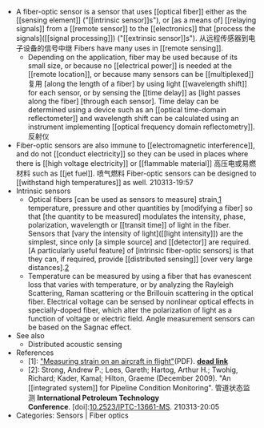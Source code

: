 - A fiber-optic sensor is a sensor that uses [[optical fiber]] either as the [[sensing element]] ("[[intrinsic sensor]]s"), or [as a means of] [[relaying signals]] from a [[remote sensor]] to the [[electronics]] that [process the signals]([[signal processing]]) ("[[extrinsic sensor]]s"). 从远程传感器到电子设备的信号中继 Fibers have many uses in [[remote sensing]]. 
    - Depending on the application, fiber may be used because of its small size, or because no [[electrical power]] is needed at the [[remote location]], or because many sensors can be [[multiplexed]] 复用 [along the length of a fiber] by using light [[wavelength shift]] for each sensor, or by sensing the [[time delay]] as [light passes along the fiber] [through each sensor]. Time delay can be determined using a device such as an [[optical time-domain reflectometer]] and wavelength shift can be calculated using an instrument implementing [[optical frequency domain reflectometry]]. 反射仪
- Fiber-optic sensors are also immune to [[electromagnetic interference]], and do not [[conduct electricity]] so they can be used in places where there is [[high voltage electricity]] or [[flammable material]] 高压电或易燃材料 such as [[jet fuel]]. 喷气燃料 Fiber-optic sensors can be designed to [[withstand high temperatures]] as well.
210313-19:57
- Intrinsic sensors
    - Optical fibers [can be used as sensors to measure] strain,[1](((tirIiDnwB))) temperature, pressure and other quantities by [modifying a fiber] so that [the quantity to be measured] modulates the intensity, phase, polarization, wavelength or [[transit time]] of light in the fiber. Sensors that [vary the intensity of light]([[light intensity]]) are the simplest, since only [a simple source] and [[detector]] are required. [A particularly useful feature] of [intrinsic fiber-optic sensors] is that they can, if required, provide [[distributed sensing]] [over very large distances].[2](((K2Z2rDgKD)))
    - Temperature can be measured by using a fiber that has evanescent loss that varies with temperature, or by analyzing the Rayleigh Scattering, Raman scattering or the Brillouin scattering in the optical fiber. Electrical voltage can be sensed by nonlinear optical effects in specially-doped fiber, which alter the polarization of light as a function of voltage or electric field. Angle measurement sensors can be based on the Sagnac effect.
- See also
    - Distributed acoustic sensing
- References
    - [1]: ["Measuring strain on an aircraft in flight"](http://www.4fos.com/pdf/WP_Plane.pdf)(PDF). __[dead link](https://en.wikipedia.org/wiki/Wikipedia:Link_rot)__
    - [2]: Strong, Andrew P.; Lees, Gareth; Hartog, Arthur H.; Twohig, Richard; Kader, Kamal; Hilton, Graeme (December 2009). "An [[integrated system]] for Pipeline Condition Monitoring". 管道状态监测 __International Petroleum Technology Conference__. [doi]:[10.2523/IPTC-13661-MS](https://doi.org/10.2523%2FIPTC-13661-MS).
210313-20:05
- Categories: Sensors | Fiber optics
